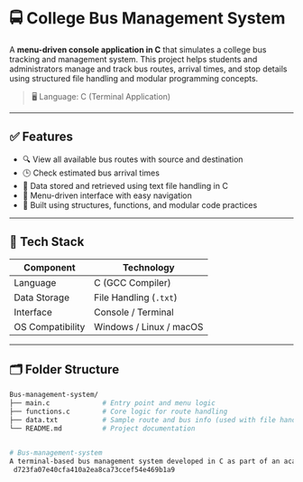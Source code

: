 # 🚍 College Bus Management System

A **menu-driven console application in C** that simulates a college bus tracking and management system. This project helps students and administrators manage and track bus routes, arrival times, and stop details using structured file handling and modular programming concepts.
  
> 🖥️ Language: C (Terminal Application)

---

## ✅ Features

- 🔍 View all available bus routes with source and destination  
- 🕒 Check estimated bus arrival times  
- 📁 Data stored and retrieved using text file handling in C  
- 🎯 Menu-driven interface with easy navigation  
- 🧱 Built using structures, functions, and modular code practices  

---

## 🧰 Tech Stack

| Component         | Technology       |
|------------------|------------------|
| Language          | C (GCC Compiler) |
| Data Storage      | File Handling (`.txt`) |
| Interface         | Console / Terminal |
| OS Compatibility  | Windows / Linux / macOS |

---

## 🗂️ Folder Structure

```bash
Bus-management-system/
├── main.c             # Entry point and menu logic
├── functions.c        # Core logic for route handling
├── data.txt           # Sample route and bus info (used with file handling)
└── README.md          # Project documentation


# Bus-management-system
A terminal-based bus management system developed in C as part of an academic project at Graphic Era University. The system allows users to manage bus records, including adding, viewing, and deleting bus schedules and passenger details using file handling and menu-driven programming.
 d723fa07e40cfa410a2ea8ca73ccef54e469b1a9
